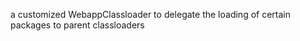 a customized WebappClassloader to delegate the loading of certain packages to parent classloaders 




